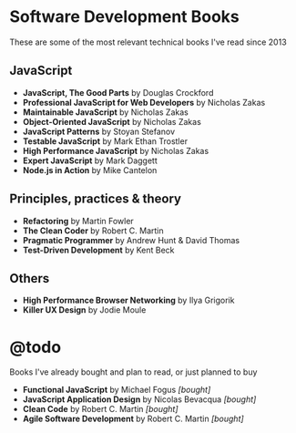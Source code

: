 # Software Development Books
These are some of the most relevant technical books I've read since 2013

## JavaScript
* __JavaScript, The Good Parts__ by Douglas Crockford
* __Professional JavaScript for Web Developers__ by Nicholas Zakas
* __Maintainable JavaScript__ by Nicholas Zakas
* __Object-Oriented JavaScript__ by Nicholas Zakas
* __JavaScript Patterns__ by Stoyan Stefanov
* __Testable JavaScript__ by Mark Ethan Trostler
* __High Performance JavaScript__ by Nicholas Zakas
* __Expert JavaScript__ by Mark Daggett
* __Node.js in Action__ by Mike Cantelon

## Principles, practices & theory
* __Refactoring__ by Martin Fowler
* __The Clean Coder__ by Robert C. Martin
* __Pragmatic Programmer__ by Andrew Hunt & David Thomas
* __Test-Driven Development__ by Kent Beck

## Others
* __High Performance Browser Networking__ by Ilya Grigorik
* __Killer UX Design__ by Jodie Moule

# @todo
Books I've already bought and plan to read, or just planned to buy
* __Functional JavaScript__ by Michael Fogus _[bought]_
* __JavaScript Application Design__ by Nicolas Bevacqua _[bought]_
* __Clean Code__ by Robert C. Martin _[bought]_
* __Agile Software Development__ by Robert C. Martin _[bought]_
